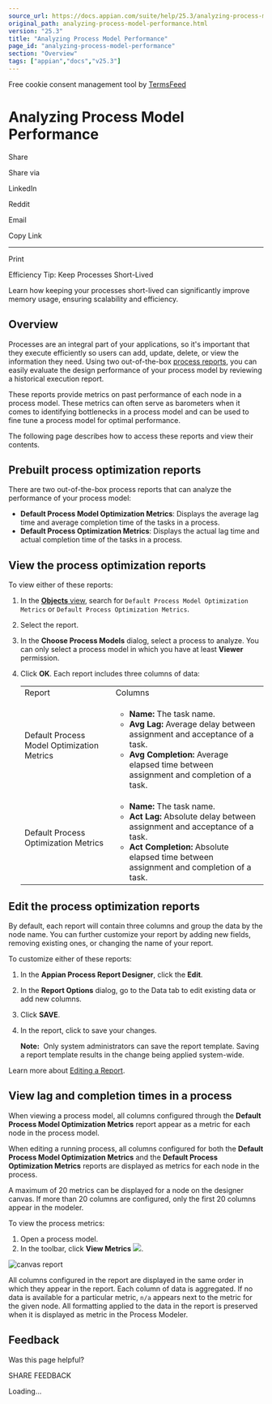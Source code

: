```yaml
---
source_url: https://docs.appian.com/suite/help/25.3/analyzing-process-model-performance.html
original_path: analyzing-process-model-performance.html
version: "25.3"
title: "Analyzing Process Model Performance"
page_id: "analyzing-process-model-performance"
section: "Overview"
tags: ["appian","docs","v25.3"]
---
```



Free cookie consent management tool by [TermsFeed](https://www.termsfeed.com/)

# Analyzing Process Model Performance

Share

Share via

LinkedIn

Reddit

Email

Copy Link

* * *

Print

Efficiency Tip: Keep Processes Short-Lived

Learn how keeping your processes short-lived can significantly improve memory usage, ensuring scalability and efficiency.

## Overview

Processes are an integral part of your applications, so it's important that they execute efficiently so users can add, update, delete, or view the information they need. Using two out-of-the-box [process reports](Process_Reports.html), you can easily evaluate the design performance of your process model by reviewing a historical execution report.

These reports provide metrics on past performance of each node in a process model. These metrics can often serve as barometers when it comes to identifying bottlenecks in a process model and can be used to fine tune a process model for optimal performance.

The following page describes how to access these reports and view their contents.

## Prebuilt process optimization reports

There are two out-of-the-box process reports that can analyze the performance of your process model:

-   **Default Process Model Optimization Metrics**: Displays the average lag time and average completion time of the tasks in a process.
-   **Default Process Optimization Metrics**: Displays the actual lag time and actual completion time of the tasks in a process.

## View the process optimization reports

To view either of these reports:

1.  In the [**Objects** view](objects-view.html), search for `Default Process Model Optimization Metrics` or `Default Process Optimization Metrics`.
2.  Select the report.
3.  In the **Choose Process Models** dialog, select a process to analyze. You can only select a process model in which you have at least **Viewer** permission.
4.  Click **OK**. Each report includes three columns of data:

    <table><tbody><tr><td>Report</td><td>Columns</td></tr><tr><td><p>Default Process Model Optimization Metrics</p></td><td><ul><li><b>Name:</b> The task name.</li><li><b>Avg Lag:</b> Average delay between assignment and acceptance of a task.</li><li><b>Avg Completion:</b> Average elapsed time between assignment and completion of a task.</li></ul></td></tr><tr><td>Default Process Optimization Metrics</td><td><ul><li><b>Name:</b> The task name.</li><li><b>Act Lag:</b> Absolute delay between assignment and acceptance of a task.</li><li><b>Act Completion:</b> Absolute elapsed time between assignment and completion of a task.</li></ul></td></tr></tbody></table>

## Edit the process optimization reports

By default, each report will contain three columns and group the data by the node name. You can further customize your report by adding new fields, removing existing ones, or changing the name of your report.

To customize either of these reports:

1.  In the **Appian Process Report Designer**, click the **Edit**.
2.  In the **Report Options** dialog, go to the Data tab to edit existing data or add new columns.
3.  Click **SAVE**.
4.  In the report, click to save your changes.

    **Note:**  Only system administrators can save the report template. Saving a report template results in the change being applied system-wide.

Learn more about [Editing a Report](Process_Reports.html).

## View lag and completion times in a process

When viewing a process model, all columns configured through the **Default Process Model Optimization Metrics** report appear as a metric for each node in the process model.

When editing a running process, all columns configured for both the **Default Process Model Optimization Metrics** and the **Default Process Optimization Metrics** reports are displayed as metrics for each node in the process.

A maximum of 20 metrics can be displayed for a node on the designer canvas. If more than 20 columns are configured, only the first 20 columns appear in the modeler.

To view the process metrics:

1.  Open a process model.
2.  In the toolbar, click **View Metrics** ![](images/Metrics_toolbar.png ).

![canvas report](images/Canvas_report.png)

All columns configured in the report are displayed in the same order in which they appear in the report. Each column of data is aggregated. If no data is available for a particular metric, `n/a` appears next to the metric for the given node. All formatting applied to the data in the report is preserved when it is displayed as metric in the Process Modeler.

## Feedback

Was this page helpful?

SHARE FEEDBACK

Loading...